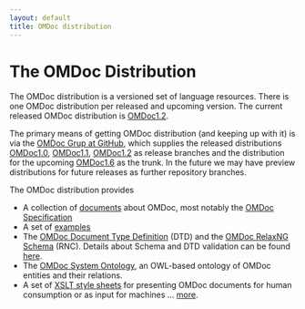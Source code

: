 ```yaml
---
layout: default
title: OMDoc distribution
---
```

# The OMDoc Distribution

The OMDoc distribution is a versioned set of language resources. There is one OMDoc distribution per released and upcoming version. The current released OMDoc distribution is [OMDoc1.2](http://github.com/OMDoc/omdoc-1.2).

The primary means of getting OMDoc distribution (and keeping up with it) is via the [OMDoc Grup at GitHub](https://github.com/OMDoc), which supplies the released distributions [OMDoc1.0](http://github.com/OMDoc/omdoc-1.0), [OMDoc1.1](http://github.com/OMDoc/omdoc-1.1), [OMDoc1.2](http://github.com/OMDoc/omdoc-1.2) as release branches and the distribution for the upcoming [OMDoc1.6](http://github.com/OMDoc/OMDoc) as the trunk. In the future we may have preview distributions for future releases as further repository branches. 

The OMDoc distribution provides
* A collection of [documents](https://github.com/OMDoc/OMDoc-1.2/tree/master/doc) about OMDoc, most notably the [OMDoc Specification](http://omdoc.org/pubs/omdoc1.2.pdf) 
* A set of [examples](https://github.com/OMDoc/OMDoc-1.2/tree/master/examples) 
* The [OMDoc Document Type Definition](https://github.com/OMDoc/OMDoc-1.2/tree/master/dtd) (DTD) and the [OMDoc RelaxNG Schema](https://github.com/OMDoc/OMDoc-1.2/tree/master/rnc) (RNC). Details about Schema and DTD validation can be found [here](../validation). 
* The [OMDoc System Ontology](https://github.com/OMDoc/OMDoc-1.2/tree/master/owl), an OWL-based ontology of OMDoc entities and their relations. 
* A set of [XSLT style sheets](https://github.com/OMDoc/OMDoc-1.2/tree/master/xsl) for presenting OMDoc documents for human consumption or as input for machines ... [more](../XSLT). 
